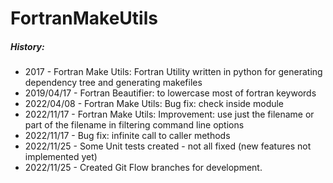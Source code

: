 # FortranMakeUtils

##### History:
- 2017       - Fortran Make Utils: Fortran Utility written in python for generating dependency tree and generating makefiles
- 2019/04/17 - Fortran Beautifier: to lowercase most of fortran keywords
- 2022/04/08 - Fortran Make Utils: Bug fix: check inside module
- 2022/11/17 - Fortran Make Utils: Improvement: use just the filename or part of the filename in filtering command line options
- 2022/11/17 - Bug fix: infinite call to caller methods
- 2022/11/25 - Some Unit tests created - not all fixed (new features not implemented yet)
- 2022/11/25 - Created Git Flow branches for development.

